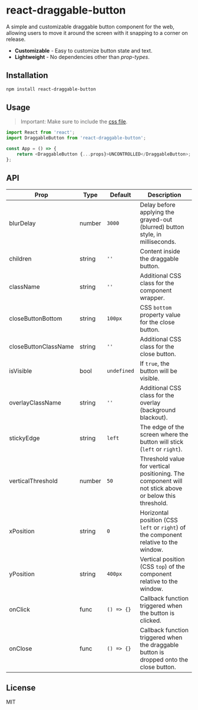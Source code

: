 # react-draggable-button

A simple and customizable draggable button component for the web, allowing users to move it around the screen with it snapping to a corner on release.

-   **Customizable** - Easy to customize button state and text.
-   **Lightweight** - No dependencies other than _prop-types_.

## Installation

```bash
npm install react-draggable-button
```

## Usage

> Important: Make sure to include the [css file](https://github.com/ajittupe2548/react-draggable-button/blob/master/src/draggable-button.css).

```js
import React from 'react';
import DraggableButton from 'react-draggable-button';

const App = () => {
    return <DraggableButton {...props}>UNCONTROLLED</DraggableButton>;
};
```

## API

| Prop                 | Type   | Default     | Description                                                                                           |
| -------------------- | ------ | ----------- | ----------------------------------------------------------------------------------------------------- |
| blurDelay            | number | `3000`      | Delay before applying the grayed-out (blurred) button style, in milliseconds.                         |
| children             | string | `''`        | Content inside the draggable button.                                                                  |
| className            | string | `''`        | Additional CSS class for the component wrapper.                                                       |
| closeButtonBottom    | string | `100px`     | CSS `bottom` property value for the close button.                                                     |
| closeButtonClassName | string | `''`        | Additional CSS class for the close button.                                                            |
| isVisible            | bool   | `undefined` | If `true`, the button will be visible.                                                                |
| overlayClassName     | string | `''`        | Additional CSS class for the overlay (background blackout).                                           |
| stickyEdge           | string | `left`      | The edge of the screen where the button will stick (`left` or `right`).                               |
| verticalThreshold    | number | `50`        | Threshold value for vertical positioning. The component will not stick above or below this threshold. |
| xPosition            | string | `0`         | Horizontal position (CSS `left` or `right`) of the component relative to the window.                  |
| yPosition            | string | `400px`     | Vertical position (CSS `top`) of the component relative to the window.                                |
| onClick              | func   | `() => {}`  | Callback function triggered when the button is clicked.                                               |
| onClose              | func   | `() => {}`  | Callback function triggered when the draggable button is dropped onto the close button.               |

## License

MIT
